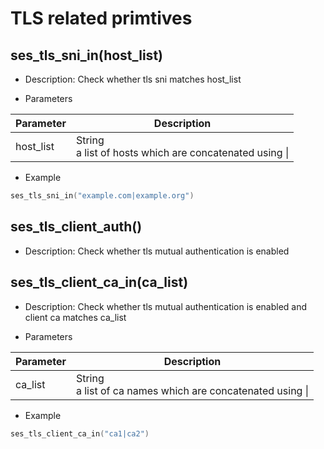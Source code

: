 # TLS related primtives

## ses_tls_sni_in(host_list)

* Description: Check whether tls sni matches host_list

* Parameters

| Parameter | Description |
| --------- | ----------- |
| host_list | String<br>a list of hosts which are concatenated using &#124; |

* Example

```go
ses_tls_sni_in("example.com|example.org")
```

## ses_tls_client_auth()

* Description: Check whether tls mutual authentication is enabled

## ses_tls_client_ca_in(ca_list)

* Description: Check whether tls mutual authentication is enabled and client ca matches ca_list

* Parameters

| Parameter | Description |
| --------- | ----------- |
| ca_list | String<br>a list of ca names which are concatenated using &#124; |

* Example

```go
ses_tls_client_ca_in("ca1|ca2")
```
